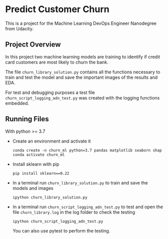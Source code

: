# Predict Customer Churn

This is a project for the Machine Learning DevOps Engineer 
Nanodegree from Udacity.

## Project Overview
In this project two machine learning 
models are training to identify if credit card 
customers are most likely to churn the bank.

The file `churn_library_solution.py` contains all the
functions necessary to train and test the model and save the
important images of the results and EDA.

For test and debugging purposes a test file 
`churn_script_logging_adn_test.py` was created with the logging 
functions embedded. 

## Running Files
With python >= 3.7 
- Create an environment and activate it
  ```
  conda create -n churn_ml python=3.7 pandas matplotlib seaborn shap 
  conda activate churn_ml
  ```
- Install sklearn with pip
  ```
  pip install sklearn==0.22
  ```
- In a terminal run `churn_library_solution.py` 
  to train and save the models and images
  ```
  ipython churn_library_solution.py
  ```
- In a terminal run `churn_script_logging_adn_test.py` 
  to test and open the file `churn_library.log` in the
  log folder to check the testing
  ```
  ipython churn_script_logging_adn_test.py
  ```
  You can also use pytest to perform the testing.
